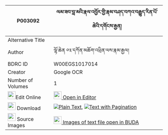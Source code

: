 |P003092|ལམ་ཟབ་བླ་མའི་རྣལ་འབྱོར་གྱི་རྣམ་བཤད་བཀའ་བརྒྱུད་རིན་པོ་ཆེའི་དགོངས་རྒྱན། 
| --- | --- 
|Alternative Title |
|Author| ལྷོ་ཆེན ༠༣་དཀོན་མཆོག་འཕྲིན་ལས་རྣམ་རྒྱལ།
|BDRC ID | W00EGS1017014
|Creator | Google OCR
|Number of Volumes| 1
|<img width="25" src="https://img.icons8.com/color/25/000000/edit-property.png">Edit Online| [<img width="25" src="https://avatars.githubusercontent.com/u/45091458?s=200&v=4"> Open in Editor](http://editor.openpecha.org/P003092)
|<img width="25" src="https://img.icons8.com/fluent/48/000000/download-2.png"/>  Download | [![](https://img.icons8.com/color/20/000000/txt.png)Plain Text](https://github.com/Openpecha/P003092/releases/download/v1/lam_zab_lama_i_naljor_gyi_nams_plain_P003092.zip), [![](https://img.icons8.com/color/20/000000/txt.png)Text with Pagination](https://github.com/Openpecha/P003092/releases/download/v1/lam_zab_lama_i_naljor_gyi_nams_pages_P003092.zip)
|<img width="25" src="https://img.icons8.com/plasticine/100/000000/pictures-folder.png"/>  Source Images | [<img width="25" src="https://library.bdrc.io/icons/BUDA-small.svg"> Images of text file open in BUDA](https://library.bdrc.io/show/bdr:W00EGS1017014)